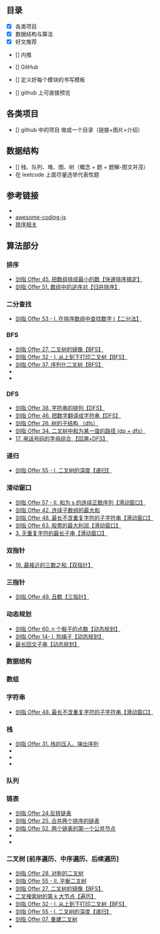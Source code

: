 ## 目录

- [x] 各类项目
- [x] 数据结构与算法
- [x] 好文推荐
- [] 内推
- [] GitHub

- [] 定义好每个模块的书写模板
- [] github 上可直接预览

## 各类项目

- [] github 中的项目 做成一个目录（链接+图片+介绍）

## 数据结构

- [] 栈、队列、堆、图、树（概念 + 题 + 题解-图文并茂）
- 在 leetcode 上面尽量选举代表性题

## 参考链接

- [](https://juejin.cn/post/6844903919722692621#heading-10)
- [awesome-coding-js](http://www.conardli.top/docs/)
- [排序相关](https://www.cnblogs.com/onepixel/articles/7674659.html)

## 算法部分

### 排序

- [剑指 Offer 45. 把数组排成最小的数【快速排序搞定】](https://leetcode-cn.com/problems/ba-shu-zu-pai-cheng-zui-xiao-de-shu-lcof/solution/jian-zhi-offer-45-ba-shu-zu-pai-cheng-zui-xiao-1-6/)
- [剑指 Offer 51. 数组中的逆序对【归并排序】](https://leetcode-cn.com/problems/shu-zu-zhong-de-ni-xu-dui-lcof/solution/jian-zhi-offer-51-shu-zu-zhong-de-ni-xu-dui-gui-2/)

### 二分查找

- [剑指 Offer 53 - I. 在排序数组中查找数字 I【二分法】](https://leetcode-cn.com/problems/zai-pai-xu-shu-zu-zhong-cha-zhao-shu-zi-lcof/solution/jian-zhi-offer-53-i-zai-pai-xu-shu-zu-zhong-cha--7/)

### BFS

- [剑指 Offer 27. 二叉树的镜像【BFS】](https://leetcode-cn.com/problems/er-cha-shu-de-jing-xiang-lcof/solution/jian-zhi-offer-27-er-cha-shu-de-jing-xiang-by-kong/)
- [剑指 Offer 32 - I. 从上到下打印二叉树【BFS】](https://leetcode-cn.com/problems/cong-shang-dao-xia-da-yin-er-cha-shu-lcof/solution/jian-zhi-offer-32-i-cong-shang-dao-xia-da-yin-e-13/)
- [剑指 Offer 37. 序列化二叉树【BFS】](https://leetcode-cn.com/problems/xu-lie-hua-er-cha-shu-lcof/solution/jian-zhi-offer-37-xu-lie-hua-er-cha-shu-bfs-by-kon/)
- []()
- []()

### DFS

- [剑指 Offer 38. 字符串的排列【DFS】](https://leetcode-cn.com/problems/zi-fu-chuan-de-pai-lie-lcof/solution/jian-zhi-offer-38-zi-fu-chuan-de-pai-lie-by-kong-k/)
- [剑指 Offer 46. 把数字翻译成字符串【DFS】](https://leetcode-cn.com/problems/ba-shu-zi-fan-yi-cheng-zi-fu-chuan-lcof/solution/jian-zhi-offer-46-ba-shu-zi-fan-yi-cheng-zi-fu-1-4/)
- [剑指 Offer 26. 树的子结构 （dfs）](https://leetcode-cn.com/problems/shu-de-zi-jie-gou-lcof/solution/jian-zhi-offer-26-shu-de-zi-jie-gou-dfs-by-kong-ko/)
- [剑指 Offer 34. 二叉树中和为某一值的路径 (dp + dfs）](https://leetcode-cn.com/problems/er-cha-shu-zhong-he-wei-mou-yi-zhi-de-lu-jing-lcof/solution/jian-zhi-offer-34-er-cha-shu-zhong-he-wei-mou-y-16/)
- [17. 电话号码的字母组合 【回溯+DFS】](https://leetcode-cn.com/problems/letter-combinations-of-a-phone-number/solution/17-dian-hua-hao-ma-de-zi-mu-zu-he-hui-su-dfs-by-ko/)

### 递归

- [剑指 Offer 55 - I. 二叉树的深度【递归】](https://leetcode-cn.com/problems/er-cha-shu-de-shen-du-lcof/solution/jian-zhi-offer-55-i-er-cha-shu-de-shen-du-by-kong-/)

### 滑动窗口

- [剑指 Offer 57 - II. 和为 s 的连续正数序列【滑动窗口】](https://leetcode-cn.com/problems/he-wei-sde-lian-xu-zheng-shu-xu-lie-lcof/solution/jian-zhi-offer-57-ii-he-wei-sde-lian-xu-zheng-s-16/)
- [剑指 Offer 42. 连续子数组的最大和](https://leetcode-cn.com/problems/lian-xu-zi-shu-zu-de-zui-da-he-lcof/solution/jian-zhi-offer-42-lian-xu-zi-shu-zu-de-zui-da-h-23/)
- [剑指 Offer 48. 最长不含重复字符的子字符串【滑动窗口】](https://leetcode-cn.com/problems/zui-chang-bu-han-zhong-fu-zi-fu-de-zi-zi-fu-chuan-lcof/solution/jian-zhi-offer-48-zui-chang-bu-han-zhong-fu-zi--10/)
- [剑指 Offer 63. 股票的最大利润【滑动窗口】](https://leetcode-cn.com/problems/gu-piao-de-zui-da-li-run-lcof/solution/jian-zhi-offer-63-gu-piao-de-zui-da-li-run-by-kong/)
- [3. 无重复字符的最长子串【滑动窗口】](https://leetcode-cn.com/problems/longest-substring-without-repeating-characters/solution/3-wu-zhong-fu-zi-fu-de-zui-chang-zi-chuan-hua-d-10/)

### 双指针

- [16. 最接近的三数之和【双指针】](https://leetcode-cn.com/problems/3sum-closest/solution/16-zui-jie-jin-de-san-shu-zhi-he-by-kong-kong-z/)

### 三指针

- [剑指 Offer 49. 丑数【三指针】](https://leetcode-cn.com/problems/chou-shu-lcof/solution/jian-zhi-offer-49-chou-shu-by-kong-kong-z/)

### 动态规划

- [剑指 Offer 60. n 个骰子的点数【动态规划】](https://leetcode-cn.com/problems/nge-tou-zi-de-dian-shu-lcof/solution/jian-zhi-offer-60-nge-tou-zi-de-dian-shu-by-kong-k/)
- [剑指 Offer 14- I. 剪绳子【动态规划】](https://leetcode-cn.com/problems/jian-sheng-zi-lcof/solution/jian-zhi-offer-14-i-jian-sheng-zi-by-kong-kong-z/)
- [最长回文子串【动态规划】](https://leetcode-cn.com/problems/longest-palindromic-substring/solution/5-zui-chang-hui-wen-zi-chuan-by-kong-kong-z/)

### 数据结构

### 数组

### 字符串

- [剑指 Offer 48. 最长不含重复字符的子字符串【滑动窗口】](https://leetcode-cn.com/problems/zui-chang-bu-han-zhong-fu-zi-fu-de-zi-zi-fu-chuan-lcof/solution/jian-zhi-offer-48-zui-chang-bu-han-zhong-fu-zi--10/)

### 栈

- [剑指 Offer 31. 栈的压入、弹出序列](https://leetcode-cn.com/problems/zhan-de-ya-ru-dan-chu-xu-lie-lcof/solution/jian-zhi-offer-31-zhan-de-ya-ru-dan-chu-xu-lie-1-2/)
- []()
- []()
- []()

### 队列

### 链表

- [剑指 Offer 24.反转链表](https://leetcode-cn.com/problems/fan-zhuan-lian-biao-lcof/solution/jian-zhi-offer-24fan-zhuan-lian-biao-by-kong-kong-/)
- [剑指 Offer 25. 合并两个排序的链表](https://leetcode-cn.com/problems/he-bing-liang-ge-pai-xu-de-lian-biao-lcof/solution/jian-zhi-offer-25-he-bing-liang-ge-pai-xu-de-li-15/)
- [剑指 Offer 52. 两个链表的第一个公共节点](https://leetcode-cn.com/problems/liang-ge-lian-biao-de-di-yi-ge-gong-gong-jie-dian-lcof/solution/jian-zhi-offer-52-liang-ge-lian-biao-de-di-yi-g-13/)
- []()
- []()

### 二叉树 [前序遍历、中序遍历、后续遍历]

- [剑指 Offer 28. 对称的二叉树](https://leetcode-cn.com/problems/dui-cheng-de-er-cha-shu-lcof/solution/jian-zhi-offer-28-dui-cheng-de-er-cha-shu-by-kong-/)
- [剑指 Offer 55 - II. 平衡二叉树](https://leetcode-cn.com/problems/ping-heng-er-cha-shu-lcof/solution/jian-zhi-offer-55-ii-ping-heng-er-cha-shu-by-kong-/)
- [剑指 Offer 27. 二叉树的镜像【BFS】](https://leetcode-cn.com/problems/er-cha-shu-de-jing-xiang-lcof/solution/jian-zhi-offer-27-er-cha-shu-de-jing-xiang-by-kong/)
- [二叉搜索树的第 k 大节点【遍历】](https://leetcode-cn.com/problems/er-cha-sou-suo-shu-de-di-kda-jie-dian-lcof/solution/jian-zhi-offer-54-er-cha-sou-suo-shu-de-di-kda-1-5/)
- [剑指 Offer 32 - I. 从上到下打印二叉树【BFS】](https://leetcode-cn.com/problems/cong-shang-dao-xia-da-yin-er-cha-shu-lcof/solution/jian-zhi-offer-32-i-cong-shang-dao-xia-da-yin-e-13/)
- [剑指 Offer 55 - I. 二叉树的深度【递归】](https://leetcode-cn.com/problems/er-cha-shu-de-shen-du-lcof/solution/jian-zhi-offer-55-i-er-cha-shu-de-shen-du-by-kong-/)
- [剑指 Offer 07. 重建二叉树](https://leetcode-cn.com/problems/zhong-jian-er-cha-shu-lcof/solution/jian-zhi-offer-07-zhong-jian-er-cha-shu-by-kong-ko/)
- []()

